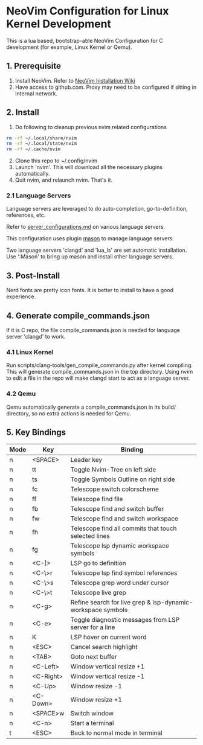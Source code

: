# NeoVim Configuration for Linux Kernel Development

This is a lua based, bootstrap-able NeoVim Configuration for C development (for example, Linux Kernel or Qemu).

## 1. Prerequisite

1. Install NeoVim. Refer to [NeoVim Installation Wiki](https://github.com/neovim/neovim/wiki/Installing-Neovim)
2. Have access to github.com. Proxy may need to be configured if sitting in internal network.

## 2. Install

1. Do following to cleanup previous nvim related configurations
```bash
rm -rf ~/.local/share/nvim
rm -rf ~/.local/state/nvim
rm -rf ~/.cache/nvim
```
2. Clone this repo to ~/.config/nvim
3. Launch 'nvim'. This will download all the necessary plugins automatically.
4. Quit nvim, and relaunch nvim. That's it.

### 2.1 Language Servers

Language servers are leveraged to do auto-completion, go-to-definition, references, etc.

Refer to [server_configurations.md](https://github.com/neovim/nvim-lspconfig/blob/master/doc/server_configurations.md) on various language servers.

This configuration uses plugin [mason](https://github.com/williamboman/mason.nvim) to manage language servers.

Two language servers 'clangd' and 'lua_ls' are set automatic installation. Use ':Mason' to bring up mason and install other language servers.

## 3. Post-Install

Nerd fonts are pretty icon fonts. It is better to install to have a good experience.

## 4. Generate compile_commands.json

If it is C repo, the file compile_commands.json is needed for language server 'clangd' to work.

### 4.1 Linux Kernel

Run scripts/clang-tools/gen_compile_commands.py after kernel compiling. This will generate compile_commands.json in the top directory.
Using nvim to edit a file in the repo will make clangd start to act as a language server.

### 4.2 Qemu

Qemu automatically generate a compile_commands.json in its build/ directory, so no extra actions is needed for Qemu.

## 5. Key Bindings

| Mode | Key              | Binding                                                     |
| ---- | ---------------- | ------------------------------------------------------------|
| n    | \<SPACE\>        | Leader key                                                  |
| n    | tt               | Toggle Nvim-Tree on left side                               |
| n    | ts               | Toggle Symbols Outline on right side                        |
| n    | fc               | Telescope switch colorscheme                                |
| n    | ff               | Telescope find file                                         |
| n    | fb               | Telescope find and switch buffer                            |
| n    | fw               | Telescope find and switch workspace                         |
| n    | fh               | Telescope find all commits that touch selected lines        |
| n    | fg               | Telescope lsp dynamic workspace symbols                     |
| n    | \<C-\]\>         | LSP go to definition                                        | 
| n    | \<C-\\\>r        | Telescope lsp find symbol references                        |
| n    | \<C-\\\>s        | Telescope grep word under cursor                            |
| n    | \<C-\\\>t        | Telescope live grep                                         |
| n    | \<C-g\>          | Refine search for live grep & lsp-dynamic-workspace symbols |
| n    | \<C-e\>          | Toggle diagnostic messages from LSP server for a line       |
| n    | K                | LSP hover on current word                                   |
| n    | \<ESC\>          | Cancel search highlight                                     |
| n    | \<TAB\>          | Goto next buffer                                            |
| n    | \<C-Left\>       | Window vertical resize +1                                   |
| n    | \<C-Right\>      | Window vertical resize -1                                   |
| n    | \<C-Up\>         | Window resize -1                                            |
| n    | \<C-Down\>       | Window resize +1                                            |
| n    | \<SPACE\>w       | Switch window                                               |
| n    | \<C-n\>          | Start a terminal                                            |
| t    | \<ESC\>          | Back to normal mode in terminal                             |
